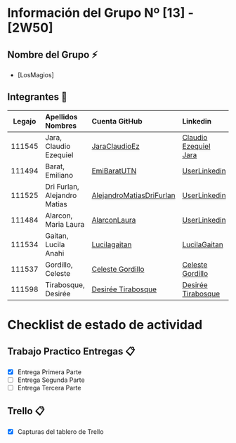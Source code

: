 # Información del Grupo Nº [13] - [2W50]


## Nombre del Grupo :zap:

* [LosMagios]


## Integrantes :busts_in_silhouette:

| Legajo| Apellidos Nombres  | Cuenta GitHub | Linkedin
| :------: | :-------- | :-------- | :-------- |
| 111545 | Jara, Claudio Ezequiel |[JaraClaudioEz](https://github.com/JaraClaudioEz)|[Claudio Ezequiel Jara](https://ar.linkedin.com/in/claudio-ezequiel-jara-7510071a3/)|
| 111494 | Barat, Emiliano |[EmiBaratUTN](https://github.com/EmiBaratUTN)|[UserLinkedin](https://ar.linkedin.com/)|
| 111525 | Dri Furlan, Alejandro Matias |[AlejandroMatiasDriFurlan](https://github.com/AlejandroMatiasDriFurlan)|[UserLinkedin](https://ar.linkedin.com/)|
| 111484 | Alarcon, Maria Laura |[AlarconLaura](https://github.com/AlarconLaura)|[UserLinkedin](https://ar.linkedin.com/)|
| 111534 | Gaitan, Lucila Anahi |[Lucilagaitan](https://github.com/lucilagaitan)|[LucilaGaitan](https://ar.linkedin.com/in/lucila-gaitán54a1046175)|
| 111537 | Gordillo, Celeste |[Celeste Gordillo](https://github.com/2w50-CelesteGordillo-111537)|[Celeste Gordillo](https://www.linkedin.com/in/celeste-gordillo-240b7236/)|
| 111598 | Tirabosque, Desirée |[Desirée Tirabosque](https://github.com/TirabosqueDesiree)|[Desirée Tirabosque](https://www.linkedin.com/in/desirée-tirabosque-15a2b11ab)|


# Checklist de estado de actividad

## Trabajo Practico Entregas :clipboard:
- [x] Entrega Primera Parte
- [ ] Entrega Segunda Parte
- [ ] Entrega Tercera Parte

## Trello :clipboard:
- [x] Capturas del tablero de Trello